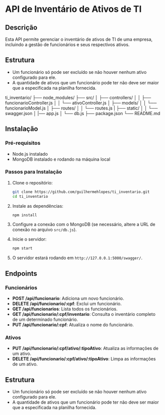 # API de Inventário de Ativos de TI

## Descrição
Esta API permite gerenciar o inventário de ativos de TI de uma empresa, incluindo a gestão de funcionários e seus respectivos ativos.

## Estrutura
- Um funcionário só pode ser excluído se não houver nenhum ativo configurado para ele.
- A quantidade de ativos que um funcionário pode ter não deve ser maior que a especificada na planilha fornecida.

ti_inventario/
├── node_modules/
├── src/
│   ├── controllers/
│   │   ├── funcionarioController.js
│   │   └── ativoController.js
│   ├── models/
│   │   └── funcionarioModel.js
│   ├── routes/
│   │   └── routes.js
|   ├── static/
│   │   └── swagger.json
│   |── app.js
│   └── db.js
├── package.json
└── README.md


## Instalação

### Pré-requisitos
- Node.js instalado
- MongoDB instalado e rodando na máquina local

### Passos para Instalação
1. Clone o repositório:
    ```sh
    git clone https://github.com/guilhermehlopes/ti_inventario.git
    cd ti_inventario
    ```

2. Instale as dependências:
    ```sh
    npm install
    ```

3. Configure a conexão com o MongoDB (se necessário, altere a URL de conexão no arquivo `src/db.js`).

4. Inicie o servidor:
    ```sh
    npm start
    ```

5. O servidor estará rodando em `http://127.0.0.1:5000/swagger/`.

## Endpoints

### Funcionários
- **POST /api/funcionario**: Adiciona um novo funcionário.
- **DELETE /api/funcionario/:cpf**: Exclui um funcionário.
- **GET /api/funcionarios**: Lista todos os funcionários.
- **GET /api/funcionario/:cpf/inventario**: Consulta o inventário completo de um determinado funcionário.
- **PUT /api/funcionario/:cpf**: Atualiza o nome do funcionário.

### Ativos
- **PUT /api/funcionario/:cpf/ativo/:tipoAtivo**: Atualiza as informações de um ativo.
- **DELETE /api/funcionario/:cpf/ativo/:tipoAtivo**: Limpa as informações de um ativo.

## Estrutura
- Um funcionário só pode ser excluído se não houver nenhum ativo configurado para ele.
- A quantidade de ativos que um funcionário pode ter não deve ser maior que a especificada na planilha fornecida.


